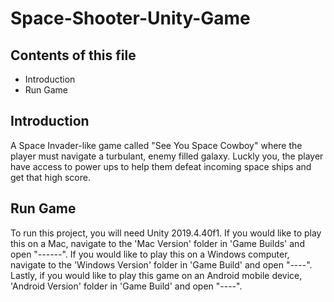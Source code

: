 # Space-Shooter-Unity-Game

## Contents of this file

 - Introduction
 - Run Game
## Introduction

A Space Invader-like game called "See You Space Cowboy" where the player must
navigate a turbulant, enemy filled galaxy. Luckly you, the player have access
to power ups to help them defeat incoming space ships and get that high 
score.
## Run Game

To run this project, you will need Unity 2019.4.40f1. If you would like to play
this on a Mac, navigate to the 'Mac Version' folder in 'Game Builds' and open 
"------". If you would like to play this on a Windows computer, navigate to the
'Windows Version' folder in 'Game Build' and open "----". Lastly, if you would 
like to play this game on an Android mobile device, 'Android Version' folder in
'Game Build' and open "----".
